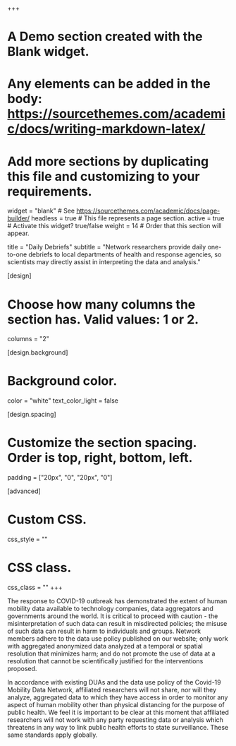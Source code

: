 +++
# A Demo section created with the Blank widget.
# Any elements can be added in the body: https://sourcethemes.com/academic/docs/writing-markdown-latex/
# Add more sections by duplicating this file and customizing to your requirements.

widget = "blank"  # See https://sourcethemes.com/academic/docs/page-builder/
headless = true  # This file represents a page section.
active = true  # Activate this widget? true/false
weight = 14  # Order that this section will appear.

title = "Daily Debriefs"
subtitle = "Network researchers provide daily one-to-one debriefs to local departments of health and response agencies, so scientists may directly assist in interpreting the data and analysis."

[design]
  # Choose how many columns the section has. Valid values: 1 or 2.
  columns = "2"

[design.background]
  # Background color.
  color = "white"
  text_color_light = false

[design.spacing]
  # Customize the section spacing. Order is top, right, bottom, left.
  padding = ["20px", "0", "20px", "0"]

[advanced]
 # Custom CSS. 
 css_style = ""
 
 # CSS class.
 css_class = ""
+++

The response to COVID-19 outbreak has demonstrated the extent of human mobility data available to technology companies, data aggregators and governments around the world. It is critical to proceed with caution - the misinterpretation of such data can result in misdirected policies; the misuse of such data can result in harm to individuals and groups. Network members adhere to the data use policy published on our website; only work with aggregated anonymized data analyzed at a temporal or spatial resolution that minimizes harm; and do not promote the use of data at a resolution that cannot be scientifically justified for the interventions proposed.

In accordance with existing DUAs and the data use policy of the Covid-19 Mobility Data Network, affiliated researchers will not share, nor will they analyze, aggregated data to which they have access in order to monitor any aspect of human mobility other than physical distancing for the purpose of public health. We feel it is important to be clear at this moment that affiliated researchers will not work with any party requesting data or analysis which threatens in any way to link public health efforts to state surveillance. These same standards apply globally.
